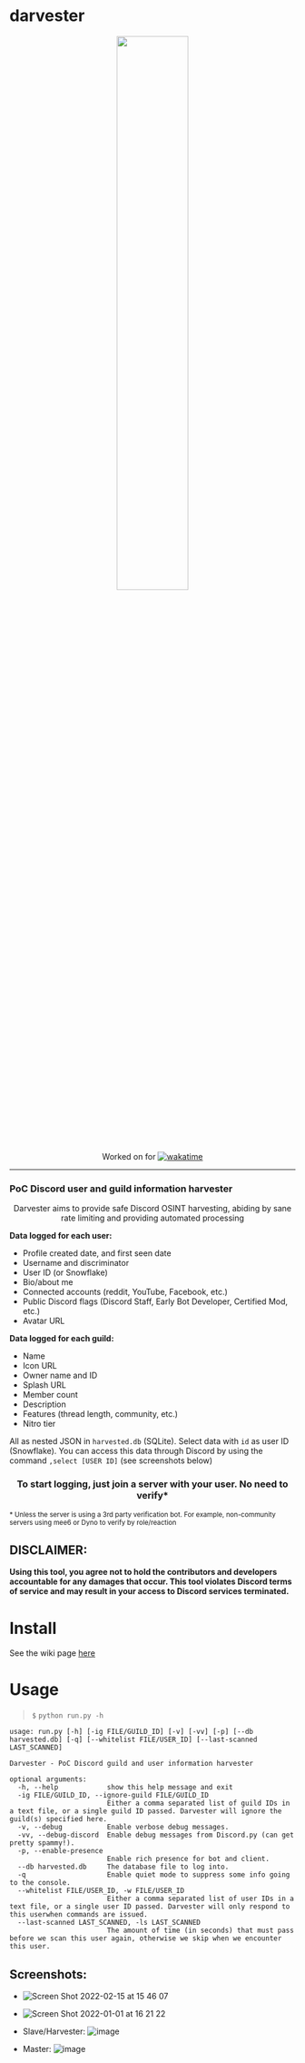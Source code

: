 # darvester

<p align="center">
<img width="50%" height="50%" align="center" src="https://user-images.githubusercontent.com/29584664/146680484-b63cbde2-5386-4feb-8cbe-f4807ea99b61.png" />
</p>
<p align="center">
  Worked on for <a href="https://wakatime.com/badge/github/V3ntus/darvester"><img src="https://wakatime.com/badge/github/V3ntus/darvester.svg" alt="wakatime"></a>
</p>

---
### PoC Discord user and guild information harvester

<p align=center>
  Darvester aims to provide safe Discord OSINT harvesting, abiding by sane rate limiting and providing automated processing
 </p>

**Data logged for each user:**
- Profile created date, and first seen date
- Username and discriminator
- User ID (or Snowflake)
- Bio/about me
- Connected accounts (reddit, YouTube, Facebook, etc.)
- Public Discord flags (Discord Staff, Early Bot Developer, Certified Mod, etc.)
- Avatar URL

**Data logged for each guild:**
- Name
- Icon URL
- Owner name and ID
- Splash URL
- Member count
- Description
- Features (thread length, community, etc.)
- Nitro tier

All as nested JSON in `harvested.db` (SQLite). Select data with `id` as user ID (Snowflake).
You can access this data through Discord by using the command `,select [USER ID]` (see screenshots below)

<h3 align="center">To start logging, just join a server with your user. No need to verify*</h3>
<sub>* Unless the server is using a 3rd party verification bot. For example, non-community servers using mee6 or Dyno to verify by role/reaction</sub>


## DISCLAIMER:
**Using this tool, you agree not to hold the contributors and developers
accountable for any damages that occur. This tool violates Discord terms of
service and may result in your access to Discord services terminated.**

# Install

See the wiki page [here](https://github.com/V3ntus/darvester/wiki/Installing)

# Usage

> `$` `python run.py -h`
```
usage: run.py [-h] [-ig FILE/GUILD_ID] [-v] [-vv] [-p] [--db harvested.db] [-q] [--whitelist FILE/USER_ID] [--last-scanned LAST_SCANNED]

Darvester - PoC Discord guild and user information harvester

optional arguments:
  -h, --help            show this help message and exit
  -ig FILE/GUILD_ID, --ignore-guild FILE/GUILD_ID
                        Either a comma separated list of guild IDs in a text file, or a single guild ID passed. Darvester will ignore the guild(s) specified here.
  -v, --debug           Enable verbose debug messages.
  -vv, --debug-discord  Enable debug messages from Discord.py (can get pretty spammy!).
  -p, --enable-presence
                        Enable rich presence for bot and client.
  --db harvested.db     The database file to log into.
  -q                    Enable quiet mode to suppress some info going to the console.
  --whitelist FILE/USER_ID, -w FILE/USER_ID
                        Either a comma separated list of user IDs in a text file, or a single user ID passed. Darvester will only respond to this userwhen commands are issued.
  --last-scanned LAST_SCANNED, -ls LAST_SCANNED
                        The amount of time (in seconds) that must pass before we scan this user again, otherwise we skip when we encounter this user.
```

## Screenshots:

- ![Screen Shot 2022-02-15 at 15 46 07](https://user-images.githubusercontent.com/29584664/154154796-0f6f41fd-540e-419a-8dc2-730d9dda7e16.png)

- ![Screen Shot 2022-01-01 at 16 21 22](https://user-images.githubusercontent.com/29584664/147861381-d5c48a42-3d1b-4d5f-825a-6bda4cc7b012.png)

- Slave/Harvester: ![image](https://user-images.githubusercontent.com/29584664/147799316-bae5525d-048f-4f7b-9955-574b17004637.png)

- Master: ![image](https://user-images.githubusercontent.com/29584664/147799297-3b2d489c-dfae-4b08-a68a-61d87bb900af.png)
